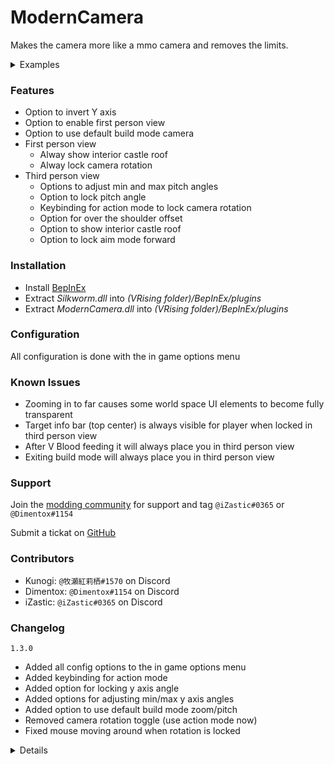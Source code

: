 # ModernCamera
Makes the camera more like a mmo camera and removes the limits.

<details>
<summary>Examples</summary>
<ul>
<li><img src="https://i.imgur.com/bQVtdqg.jpg" alt="example 1"></img></li>
<li><a href="https://www.youtube.com/embed/tMhuAOtTez0">YouTubeVideo</a></li>
</ul>
</details>

### Features
- Option to invert Y axis
- Option to enable first person view
- Option to use default build mode camera
- First person view
    - Alway show interior castle roof
    - Alway lock camera rotation
- Third person view
    - Options to adjust min and max pitch angles
    - Option to lock pitch angle
    - Keybinding for action mode to lock camera rotation
    - Option for over the shoulder offset
    - Option to show interior castle roof
    - Option to lock aim mode forward

### Installation
- Install [BepInEx](https://v-rising.thunderstore.io/package/BepInEx/BepInExPack_V_Rising/)
- Extract _Silkworm.dll_ into _(VRising folder)/BepInEx/plugins_
- Extract _ModernCamera.dll_ into _(VRising folder)/BepInEx/plugins_

### Configuration
All configuration is done with the in game options menu

### Known Issues
- Zooming in to far causes some world space UI elements to become fully transparent
- Target info bar (top center) is always visible for player when locked in third person view
- After V Blood feeding it will always place you in third person view
- Exiting build mode will always place you in third person view

### Support
Join the [modding community](https://dev.il.gy) for support and tag `@iZastic#0365` or `@Dimentox#1154`

Submit a tickat on [GitHub](https://github.com/v-rising/ModernCamera/issues)

###  Contributors
- Kunogi: `@牧瀬紅莉栖#1570` on Discord
- Dimentox: `@Dimentox#1154` on Discord
- iZastic: `@iZastic#0365` on Discord

### Changelog
`1.3.0`
- Added all config options to the in game options menu
- Added keybinding for action mode
- Added option for locking y axis angle
- Added options for adjusting min/max y axis angles
- Added option to use default build mode zoom/pitch
- Removed camera rotation toggle (use action mode now)
- Fixed mouse moving around when rotation is locked

<details>

`1.2.0`
- Fixed mouse lock issue cause by Unity bug since version 2019
- Fixed mouse staying locked when leaving game to main menu
- Fixed mouse staying locked in options menu
- Stopped using Unity cursor locking and now manually sets mouse position when locked
    - This may fixed compatability issues with the NoGameCursor mod
- Added a config option for inverting the camera Y axis
- Added a config option for camera max zoom
- Added a config option for showing roof in third person
- Added a config option for an over the shoulder view

`1.1.0`
- Added first person support
- Added option to allow toggle or held mode for camera rotation
- Join button is now disabled for official servers instead of just doing nothing

`1.0.1`
- Fixed zoom, now you can go completely into 1st person also.

`1.0.0`
- Initial mod upload

</details>
